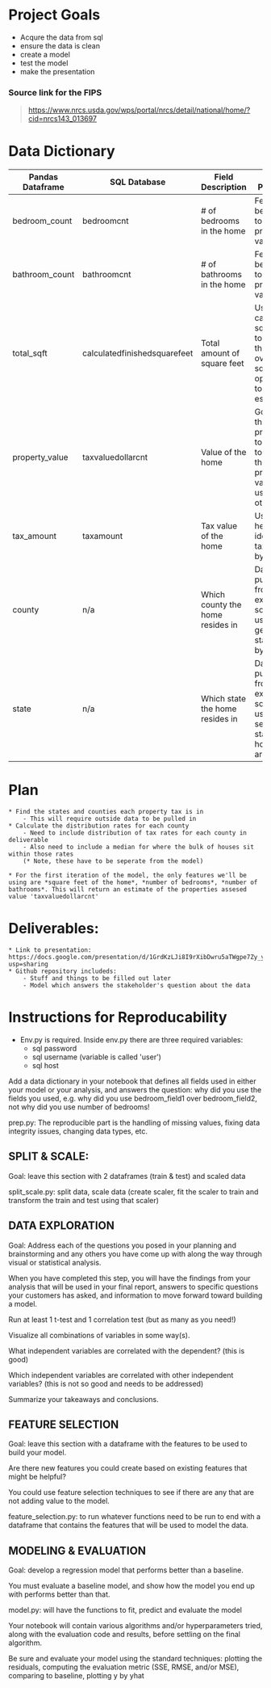 # Project Goals
- Acqure the data from sql
- ensure the data is clean
- create a model
- test the model
- make the presentation

### Source link for the FIPS
> https://www.nrcs.usda.gov/wps/portal/nrcs/detail/national/home/?cid=nrcs143_013697

# Data Dictionary
| Pandas Dataframe | SQL Database                 | Field Description                | Field Purpose                                                                        |
|------------------|------------------------------|----------------------------------|--------------------------------------------------------------------------------------|
| bedroom_count    | bedroomcnt                   | # of bedrooms in the home        | Feature to be used to predict property value                                         |
| bathroom_count   | bathroomcnt                  | # of bathrooms in the home       | Feature to be used to predict property value                                         |
| total_sqft       | calculatedfinishedsquarefeet | Total amount of square feet      | Used calculated sqft due to it being the overall sqft as opposed to a rough estimate |
| property_value   | taxvaluedollarcnt            | Value of the home                | Goal of the project is to attempt to predict the property value using other fiels    |
| tax_amount       | taxamount                    | Tax value of the home            | Used to help identify tax trends by county                                           |
| county           | n/a                          | Which county the home resides in | Data pulled from external source; used to get statistics by county                   |
| state            | n/a                          | Which state the home resides in  | Data pulled from external source; useful to see which state the houses are in        |


# Plan
    * Find the states and counties each property tax is in
        - This will require outside data to be pulled in
    * Calculate the distribution rates for each county
        - Need to include distribution of tax rates for each county in deliverable
        - Also need to include a median for where the bulk of houses sit within those rates
        (* Note, these have to be seperate from the model)

    * For the first iteration of the model, the only features we'll be using are *square feet of the home*, *number of bedrooms*, *number of bathrooms*. This will return an estimate of the properties assesed value 'taxvaluedollarcnt'
    
    

# Deliverables:
    * Link to presentation: https://docs.google.com/presentation/d/1GrdKzLJi8I9rXibDwru5aTWgpe7Zy_yEOBjALV0eXJU/edit?usp=sharing
    * Github repository includeds:
        - Stuff and things to be filled out later
        - Model which answers the stakeholder's question about the data

# Instructions for Reproducability
- Env.py is required. Inside env.py there are three required variables:
    * sql password
    * sql username (variable is called 'user')
    * sql host

Add a data dictionary in your notebook that defines all fields used in either your model or your analysis, and answers the question: why did you use the fields you used, e.g. why did you use bedroom_field1 over bedroom_field2, not why did you use number of bedrooms!

prep.py: The reproducible part is the handling of missing values, fixing data integrity issues, changing data types, etc.

## SPLIT & SCALE:
Goal: leave this section with 2 dataframes (train & test) and scaled data

split_scale.py: split data, scale data (create scaler, fit the scaler to train and transform the train and test using that scaler)

## DATA EXPLORATION
Goal: Address each of the questions you posed in your planning and brainstorming and any others you have come up with along the way through visual or statistical analysis.

When you have completed this step, you will have the findings from your analysis that will be used in your final report, answers to specific questions your customers has asked, and information to move forward toward building a model.

Run at least 1 t-test and 1 correlation test (but as many as you need!)

Visualize all combinations of variables in some way(s).

What independent variables are correlated with the dependent? (this is good)

Which independent variables are correlated with other independent variables? (this is not so good and needs to be addressed)

Summarize your takeaways and conclusions.

## FEATURE SELECTION
Goal: leave this section with a dataframe with the features to be used to build your model.

Are there new features you could create based on existing features that might be helpful?

You could use feature selection techniques to see if there are any that are not adding value to the model.

feature_selection.py: to run whatever functions need to be run to end with a dataframe that contains the features that will be used to model the data.

## MODELING & EVALUATION
Goal: develop a regression model that performs better than a baseline.

You must evaluate a baseline model, and show how the model you end up with performs better than that.

model.py: will have the functions to fit, predict and evaluate the model

Your notebook will contain various algorithms and/or hyperparameters tried, along with the evaluation code and results, before settling on the final algorithm.

Be sure and evaluate your model using the standard techniques: plotting the residuals, computing the evaluation metric (SSE, RMSE, and/or MSE), comparing to baseline, plotting y by yhat